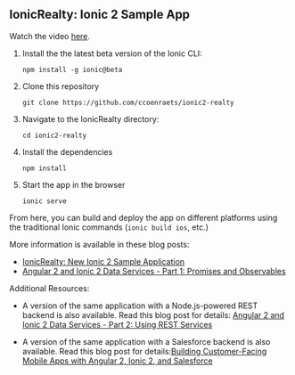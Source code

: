 ## IonicRealty: Ionic 2 Sample App

Watch the video [here](https://youtu.be/oKHrh_PMHns).

1. Install the the latest beta version of the Ionic CLI:
    ```
    npm install -g ionic@beta
    ```

1. Clone this repository
    ```
    git clone https://github.com/ccoenraets/ionic2-realty
    ```
    
1. Navigate to the IonicRealty directory:
    ```
    cd ionic2-realty
    ```

1. Install the dependencies
    ```
    npm install
    ```
    
1. Start the app in the browser
    ```
    ionic serve
    ```
    
From here, you can build and deploy the app on different platforms using the traditional Ionic commands (`ionic build ios`, etc.)

More information is available in these blog posts:
- [IonicRealty: New Ionic 2 Sample Application](http://coenraets.org/blog/2016/01/ionicrealty-new-ionic-2-sample-application/)
- [Angular 2 and Ionic 2 Data Services - Part 1: Promises and Observables](http://coenraets.org/blog/2016/02/angular2-ionic2-data-services-promises-observables/)

Additional Resources:

- A version of the same application with a Node.js-powered REST backend is also available. Read this blog post for  details: [Angular 2 and Ionic 2 Data Services - Part 2: Using REST Services](http://coenraets.org/blog/2016/02/angular2-ionic2-rest-services/)  

- A version of the same application with a Salesforce backend is also available. Read this blog post for details:[Building Customer-Facing Mobile Apps with Angular 2, Ionic 2, and Salesforce](http://coenraets.org/blog/2016/02/angular2-ionic2-salesforce/)  